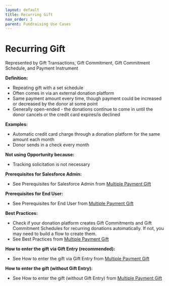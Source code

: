 ```yaml
---
layout: default
title: Recurring Gift
nav_order: 3
parent: Fundraising Use Cases
---
```


# Recurring Gift


Represented by Gift Transactions, Gift Commitment, Gift Commitment Schedule, and Payment Instrument

**Definition:**



* Repeating gift with a set schedule
* Often comes in via an external donation platform
* Same payment amount every time, though payment could be increased or decreased  by the donor at some point
* Generally open-ended - the donations continue to come in until the donor cancels or the credit card expires/is declined

**Examples:**



* Automatic credit card charge through a donation platform for the same amount each month
* Donor sends in a check every month

**Not using Opportunity because:**



* Tracking solicitation is not necessary

**Prerequisites for Salesforce Admin:**



* See Prerequisites for Salesforce Admin from [Multiple Payment Gift](use-cases-multiple-payment-gift.md)


**Prerequisites for End User:**



* See Prerequisites for End User from [Multiple Payment Gift](use-cases-multiple-payment-gift.md)
 

**Best Practices:**



* Check if your donation platform creates Gift Commitments and Gift Commitment Schedules for recurring donations automatically. If not, you may need to build a flow to create them.
* See Best Practices from [Multiple Payment Gift](use-cases-multiple-payment-gift.md)


**How to enter the gift via Gift Entry (recommended):**



* See How to enter the gift via Gift Entry from [Multiple Payment Gift](use-cases-multiple-payment-gift.md)


**How to enter the gift (without Gift Entry):**



* See How to enter the gift (without Gift Entry) from [Multiple Payment Gift](use-cases-multiple-payment-gift.md)

